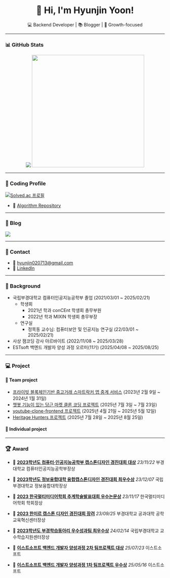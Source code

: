 <h1 align="center">👋 Hi, I'm Hyunjin Yoon!</h1>
<p align="center">💻 Backend Developer | 📚 Blogger | 🌱 Growth-focused</p>

---

### 📊 GitHub Stats

<p align="center">
  <img src="https://github-readme-stats.vercel.app/api?username=yoonhyunjin02&show_icons=true&theme=dracula" />
  <img src="https://github-readme-stats.vercel.app/api/top-langs/?username=yoonhyunjin02&layout=compact&theme=tokyonight" width="355px"/>
</p>

---

### 🎯 Coding Profile
  [![Solved.ac 프로필](http://mazassumnida.wtf/api/v2/generate_badge?boj=hyunjin0713)](https://solved.ac/hyunjin0713)

  - 🧩 [Algorithm Repository](https://github.com/yoonhyunjin02/Algorithm)
---

### 📝 Blog
<a href="https://yoonhyunjin.tistory.com/">
  <img src="https://img.shields.io/badge/Tistory-000000?style=for-the-badge&logo=Tistory&logoColor=white"> 
</a>

---

### 💬 Contact

- 📧 hyunjin020713@gmail.com
- 💼 [LinkedIn](https://www.linkedin.com/in/hyunjin020713)

---
### 🪪 Background
- 국립부경대학교 컴퓨터인공지능공학부 졸업 (2021/03/01 ~ 2025/02/21)
  - 학생회
    - 2021년 학과 conCEnt 학생회 총무부원
    - 2022년 학과 MIXIN 학생회 총무부장
  - 연구실
    - 정목동 교수님: 컴퓨터보안 및 인공지능 연구실 (22/03/01 ~ 2025/02/21)
- 사상 잼코딩 강사 아르바이트 (2022/11/08 ~ 2025/03/28)
- ESTsoft 백엔드 개발자 양성 과정 오르미(11기) (2025/04/08 ~ 2025/08/25)

---
  
### 💻 Project
#### 👥 Team project
- [프라이빗 블록체인기반 중고거래 스마트락커 앱 중계 서비스](https://github.com/PKNU-Ojakgyo) (2023년 2월 9일 ~ 2024년 1월 31일)
- [챗봇 기능이 있는 당근 마켓 클론 코딩 프로젝트](https://github.com/yoonhyunjin02/Trade_market) (2025년 7월 3일 ~ 7월 23일)
- [youtube-clone-frontend 프로젝트](https://github.com/yoonhyunjin02/youtube-clone-frontend) (2025년 4월 21일 ~ 2025년 5월 12일)
- [Heritage Hunters 프로젝트](https://github.com/yoonhyunjin02/heritage-hunters) (2025년 7월 28일 ~ 2025년 8월 25일)

#### 👤 Individual project
---

### 🏆 Award
- 🥇 **[2023학년도 컴퓨터·인공지능공학부 캡스톤디자인 경진대회 대상](https://drive.google.com/file/d/1PnfrMCvQCdQKSjz1zAOlP1FNKwAwbgZt/view?usp=sharing)** *23/11/22* 부경대학교 컴퓨터인공지능공학부장상
- 🥈 **[2023학년도 정보융합대학 융합캡스톤디자인 경진대회 최우수상](https://drive.google.com/file/d/1nlSI_mrvPc0hDIFHeG0EgV24XB6DYfvT/view?usp=sharing)** *23/12/07* 국립부경대학교 정보융합대학장상
- 🥇 **[2023 한국멀티미디어학회 추계학술발표대회 우수논문상](https://drive.google.com/file/d/1wysre0avJ8C4X7yyk0zDlJoYpdVwpr4x/view?usp=sharing)** *23/11/17* 한국멀티미디어학회 학회장상
- 🥉 **[2023 한미르 캡스톤 디자인 경진대회 장려](https://drive.google.com/file/d/1oiMoBCEQzQYztCKfnD7FvdrMyTPk8rlZ/view?usp=sharing)** *23/09/25* 부경대학교 공과대학 공학교육혁신센터장상
- 🥈 **[2023학년도 부경학습동아리 우수성과팀 최우수상](https://drive.google.com/file/d/1H8OEdUPpfhHhpT5HvpkvPvuqpI8Quuyx/view?usp=sharing)** *24/02/14* 국립부경대학교 교수학습지원센터장상

  
- 🥇 **[이스트소프트 백엔드 개발자 양성과정 2차 팀프로젝트 대상](https://drive.google.com/file/d/19hS6ZLi4toHw3jzvoetbCCVGkySAvmXM/view?usp=sharing)** *25/07/23* 이스트소프트
- 🥈 **[이스트소프트 백엔드 개발자 양성과정 1차 팀프로젝트 우수상](https://drive.google.com/file/d/1MP47c6oFYYslfqSpMPIzjMqutQAo7uuH/view?usp=sharing)** *25/05/16* 이스트소프트
